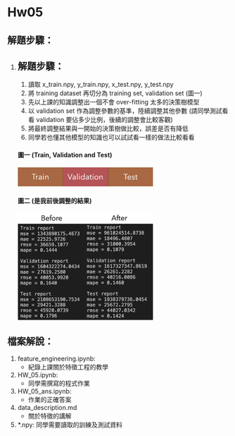 # Hw05
## 解題步驟：
1. ## 解題步驟：

   1. 讀取 x_train.npy, y_train.npy, x_test.npy, y_test.npy
   2. 將 training dataset 再切分為 training set, validation set (圖一)
   3. 先以上課的知識調整出一個不會 over-fitting 太多的決策樹模型
   4. 以 validation set 作為調整參數的基準，陸續調整其他參數 (請同學測試看看 validation 要佔多少比例，後續的調整會比較客觀)
   5. 將最終調整結果與一開始的決策樹做比較，誤差是否有降低
   6. 同學若也懂其他模型的知識也可以試試看一樣的做法比較看看
      

   #### 圖一 (Train, Validation and Test)
   <img src="./train_val_test.png" style="zoom:30%;" />

   #### 圖二 (是我前後調整的結果)
   <img src="./report.png" style="zoom:30%;" />

## 檔案解說：

1. feature_engineering.ipynb:
   * 紀錄上課關於特徵工程的教學
4. HW_05.ipynb:
   * 同學需撰寫的程式作業
5. HW_05_ans.ipynb:
   * 作業的正確答案
6. data_description.md
   * 關於特徵的講解
5. *.npy: 同學需要讀取的訓練及測試資料